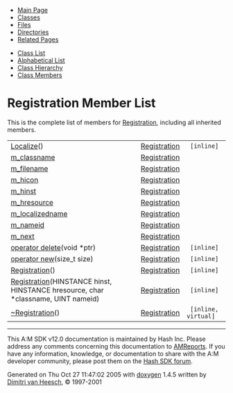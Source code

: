<div class="tabs">

- [Main Page](index.md)
- <span id="current">[Classes](annotated.md)</span>
- [Files](files.md)
- [Directories](dirs.md)
- [Related Pages](pages.md)

</div>

<div class="tabs">

- [Class List](annotated.md)
- [Alphabetical List](classes.md)
- [Class Hierarchy](hierarchy.md)
- [Class Members](functions.md)

</div>

# Registration Member List

This is the complete list of members for <a href="classRegistration.md" class="el">Registration</a>, including all inherited members.

|  |  |  |
|----|----|----|
| <a href="classRegistration.md#7b3fc9f77a1f87b2d2240df9e602a465" class="el">Localize</a>() | <a href="classRegistration.md" class="el">Registration</a> | ` [inline]` |
| <a href="classRegistration.md#f8a043c72f4c93b7afea8b0c0c15fb64" class="el">m_classname</a> | <a href="classRegistration.md" class="el">Registration</a> |  |
| <a href="classRegistration.md#bb02b68d69f8c897db0531dec36823da" class="el">m_filename</a> | <a href="classRegistration.md" class="el">Registration</a> |  |
| <a href="classRegistration.md#24acf2f84ac81a486d54d1b48ba21b92" class="el">m_hicon</a> | <a href="classRegistration.md" class="el">Registration</a> |  |
| <a href="classRegistration.md#f8125226140991bd71c1a66dd540fc4d" class="el">m_hinst</a> | <a href="classRegistration.md" class="el">Registration</a> |  |
| <a href="classRegistration.md#636e970e82fa4a8dbbf22b759c78b235" class="el">m_hresource</a> | <a href="classRegistration.md" class="el">Registration</a> |  |
| <a href="classRegistration.md#69640451775f2eb11b013ad746f709ee" class="el">m_localizedname</a> | <a href="classRegistration.md" class="el">Registration</a> |  |
| <a href="classRegistration.md#7cd9d16e49ab485a82fdccc9c3949cc4" class="el">m_nameid</a> | <a href="classRegistration.md" class="el">Registration</a> |  |
| <a href="classRegistration.md#3bfb47e8362544e4462b7fae503e3774" class="el">m_next</a> | <a href="classRegistration.md" class="el">Registration</a> |  |
| <a href="classRegistration.md#b2a90b0840ba0f087728d89d27353935" class="el">operator delete</a>(void \*ptr) | <a href="classRegistration.md" class="el">Registration</a> | ` [inline]` |
| <a href="classRegistration.md#650118fc0cd96c1cd00cb1243c5e3358" class="el">operator new</a>(size_t size) | <a href="classRegistration.md" class="el">Registration</a> | ` [inline]` |
| <a href="classRegistration.md#7af1cf7af9fc7da57dbe2f0303b8908f" class="el">Registration</a>() | <a href="classRegistration.md" class="el">Registration</a> | ` [inline]` |
| <a href="classRegistration.md#4b513a8d847803b6b1f81f0c88d2d5b9" class="el">Registration</a>(HINSTANCE hinst, HINSTANCE hresource, char \*classname, UINT nameid) | <a href="classRegistration.md" class="el">Registration</a> | ` [inline]` |
| <a href="classRegistration.md#60ca1efb5bdacbb1045f20d7d6b0b414" class="el">~Registration</a>() | <a href="classRegistration.md" class="el">Registration</a> | ` [inline, virtual]` |

------------------------------------------------------------------------

<span class="small">This A:M SDK v12.0 documentation is maintained by Hash Inc. Please address any comments concerning this documentation to [AMReports](http://www.hash.com/reports). If you have any information, knowledge, or documentation to share with the A:M developer community, please post them on the [Hash SDK forum](http://www.hash.com/forums/index.php?showforum=11).</span>

Generated on Thu Oct 27 11:47:02 2005 with [<span class="image placeholder" original-image-src="doxygen.png" original-image-title="" height="45" width="100" align="middle" border="0">doxygen</span>](http://www.doxygen.org/index.html) 1.4.5 written by [Dimitri van Heesch](mailto:dimitri@stack.nl), © 1997-2001
